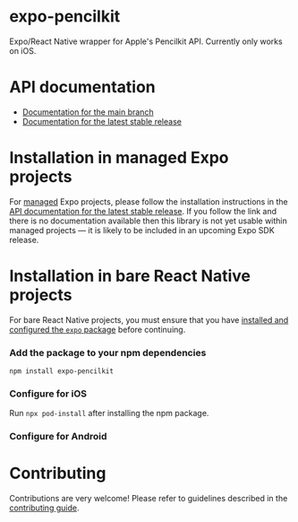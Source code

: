 # expo-pencilkit

Expo/React Native wrapper for Apple's Pencilkit API. Currently only works on iOS. 

# API documentation

- [Documentation for the main branch](https://github.com/expo/expo/blob/main/docs/pages/versions/unversioned/sdk/pencilkit.md)
- [Documentation for the latest stable release](https://docs.expo.dev/versions/latest/sdk/pencilkit/)

# Installation in managed Expo projects

For [managed](https://docs.expo.dev/archive/managed-vs-bare/) Expo projects, please follow the installation instructions in the [API documentation for the latest stable release](#api-documentation). If you follow the link and there is no documentation available then this library is not yet usable within managed projects &mdash; it is likely to be included in an upcoming Expo SDK release.

# Installation in bare React Native projects

For bare React Native projects, you must ensure that you have [installed and configured the `expo` package](https://docs.expo.dev/bare/installing-expo-modules/) before continuing.

### Add the package to your npm dependencies

```
npm install expo-pencilkit
```

### Configure for iOS

Run `npx pod-install` after installing the npm package.


### Configure for Android



# Contributing

Contributions are very welcome! Please refer to guidelines described in the [contributing guide]( https://github.com/expo/expo#contributing).

